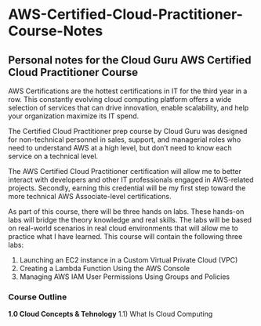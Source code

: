 # AWS-Certified-Cloud-Practitioner-Course-Notes
## Personal notes for the Cloud Guru AWS Certified Cloud Practitioner Course

AWS Certifications are the hottest certifications in IT for the third year in a row. This constantly evolving cloud computing platform offers a wide selection of services that can drive innovation, enable scalability, and help your organization maximize its IT spend.

The Certified Cloud Practitioner prep course by Cloud Guru was designed for non-technical personnel in sales, support, and managerial roles who need to understand AWS at a high level, but don’t need to know each service on a technical level.

The AWS Certified Cloud Practitioner certification will allow me to better interact with developers and other IT professionals engaged in AWS-related projects. Secondly, earning this credential will be my first step toward the more technical AWS Associate-level certifications.

As part of this course, there will be three hands on labs. These hands-on labs will bridge the theory knowledge and real skills. The labs will be based on real-world scenarios in real cloud environments that will allow me to practice what I have learned. This course will contain the following three labs:
1. Launching an EC2 instance in a Custom Virtual Private Cloud (VPC) 
2. Creating a Lambda Function Using the AWS Console
3. Managing AWS IAM User Permissions Using Groups and Policies

### Course Outline

**1.0 Cloud Concepts & Tehnology**
1.1) What Is Cloud Computing
  
